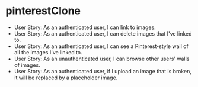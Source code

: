 # pinterestClone

<ul>
<li>User Story: As an authenticated user, I can link to images.</li>
  <li>User Story: As an authenticated user, I can delete images that I've linked to.</li>
<li>User Story: As an authenticated user, I can see a Pinterest-style wall of all the images I've linked to.</li>
  <li>User Story: As an unauthenticated user, I can browse other users' walls of images.</li>
<li>User Story: As an authenticated user, if I upload an image that is broken, it will be replaced by a placeholder image.</li>
  </ul>
